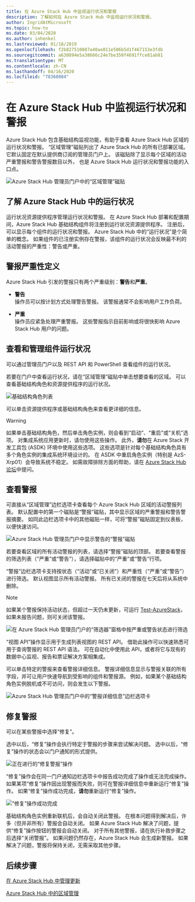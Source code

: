 ```yaml
---
title: 在 Azure Stack Hub 中监视运行状况和警报
description: 了解如何在 Azure Stack Hub 中监视运行状况和警报。
author: IngridAtMicrosoft
ms.topic: how-to
ms.date: 03/04/2020
ms.author: inhenkel
ms.lastreviewed: 01/18/2019
ms.openlocfilehash: f2b827510087a40ae011e506b5d1f467153e3fdb
ms.sourcegitcommit: a630894e5a38666c24e7be350f4691ffce81ab81
ms.translationtype: MT
ms.contentlocale: zh-CN
ms.lasthandoff: 04/16/2020
ms.locfileid: "78368084"
---
```

# <a name="monitor-health-and-alerts-in-azure-stack-hub"></a>在 Azure Stack Hub 中监视运行状况和警报

Azure Stack Hub 包含基础结构监视功能，有助于查看 Azure Stack Hub 区域的运行状况和警报。 “区域管理”磁贴列出了 Azure Stack Hub 的所有已部署区域。  它默认固定在默认提供商订阅的管理员门户上。 该磁贴除了显示每个区域的活动严重警报和警告警报数目以外， 也是 Azure Stack Hub 运行状况和警报功能的入口点。

![Azure Stack Hub 管理员门户中的“区域管理”磁贴](media/azure-stack-monitor-health/image1.png)

## <a name="understand-health-in-azure-stack-hub"></a>了解 Azure Stack Hub 中的运行状况

运行状况资源提供程序管理运行状况和警报。 在 Azure Stack Hub 部署和配置期间，Azure Stack Hub 基础结构组件将注册到运行状况资源提供程序。 注册后，可以显示每个组件的运行状况和警报。 Azure Stack Hub 中的“运行状况”是个简单的概念。 如果组件的已注册实例存在警报，该组件的运行状况会反映最不利的活动警报的严重性：警告或严重。

## <a name="alert-severity-definition"></a>警报严重性定义

Azure Stack Hub 引发的警报只有两个严重级别：**警告**和**严重**。

- **警告**  
  操作员可以按计划方式处理警告警报。 该警报通常不会影响用户工作负荷。

- **严重**  
  操作员应紧急处理严重警报。 这些警报指示目前影响或将很快影响 Azure Stack Hub 用户的问题。


## <a name="view-and-manage-component-health-state"></a>查看和管理组件运行状况

可以通过管理员门户以及 REST API 和 PowerShell 查看组件的运行状况。

若要在门户中查看运行状况，请在“区域管理”磁贴中单击想要查看的区域。  可以查看基础结构角色和资源提供程序的运行状况。

![基础结构角色列表](media/azure-stack-monitor-health/image2.png)

可以单击资源提供程序或基础结构角色来查看更详细的信息。

> [!WARNING]  
> 如果单击基础结构角色，然后单击角色实例，则会看到“启动”、“重启”或“关机”选项。    对集成系统应用更新时，请勿使用这些操作。 此外，**请勿**在 Azure Stack 开发工具包 (ASDK) 环境中使用这些选项。 这些选项是针对每个基础结构角色具有多个角色实例的集成系统环境设计的。 在 ASDK 中重启角色实例（特别是 AzS-Xrp01）会导致系统不稳定。 如需故障排除方面的帮助，请在 [Azure Stack Hub 论坛](https://aka.ms/azurestackforum)中提问。
>

## <a name="view-alerts"></a>查看警报

可直接从“区域管理”边栏选项卡查看每个 Azure Stack Hub 区域的活动警报列表。  默认配置中的第一个磁贴是“警报”磁贴，其中显示区域的严重警报和警告警报摘要。  如同此边栏选项卡中的其他磁贴一样，可将“警报”磁贴固定到仪表板，以便快速访问。

![Azure Stack Hub 管理员门户中显示警告的“警报”磁贴](media/azure-stack-monitor-health/image3.png)

 若要查看区域的所有活动警报的列表，请选择“警报”磁贴的顶部。  若要查看警报的筛选列表（“严重”或“警告”），请选择磁贴中的“严重”或“警告”行项。  

“警报”边栏选项卡支持按状态（“活动”或“已关闭”）和严重性（“严重”或“警告”）进行筛选。  默认视图显示所有活动警报。 所有已关闭的警报在七天后将从系统中删除。

>[!Note]
>如果某个警报保持活动状态，但超过一天仍未更新，可运行 [Test-AzureStack](azure-stack-diagnostic-test.md)，如果未报告问题，则可关闭该警报。

![在 Azure Stack Hub 管理员门户的“筛选器”窗格中按严重或警告状态进行筛选](media/azure-stack-monitor-health/alert-view.png)

“视图 API”操作显示用于生成列表视图的 REST API。  借助此操作可以快速熟悉可用于查询警报的 REST API 语法。 可在自动化中使用此 API，或者将它与现有的数据中心监视、报告和票证解决方案相集成。

可以单击特定的警报来查看警报详细信息。 警报详细信息显示与警报关联的所有字段，并可让用户快速导航到受影响的组件和警报源。 例如，如果某个基础结构角色实例脱机或不可访问，则会发生以下警报。  

![Azure Stack Hub 管理员门户中的“警报详细信息”边栏选项卡](media/azure-stack-monitor-health/alert-detail.png)

## <a name="repair-alerts"></a>修复警报

可以在某些警报中选择“修复”。 

选中以后，“修复”操作会执行特定于警报的步骤来尝试解决问题。  选中以后，“修复”操作的状态会以门户通知的形式提供。 

![正在进行的“修复警报”操作](media/azure-stack-monitor-health/repair-in-progress.png)

“修复”操作会在同一门户通知边栏选项卡中报告成功完成了操作或无法完成操作。   如果某项“修复”操作因出现警报而失败，则可在警报详细信息中重新运行“修复”操作。  如果“修复”操作成功完成，**请勿**重新运行“修复”操作。 

![“修复”操作成功完成](media/azure-stack-monitor-health/repair-completed.png)

基础结构角色实例重新联机后，会自动关闭此警报。 在根本问题得到解决后，许多（但并非所有）警报会自动关闭。 如果 Azure Stack Hub 解决了问题，提供“修复”操作按钮的警报会自动关闭。 对于所有其他警报，请在执行补救步骤之后选择“关闭警报”。  如果问题仍然存在，Azure Stack Hub 会生成新警报。 如果解决了问题，警报将保持关闭，无需采取其他步骤。

## <a name="next-steps"></a>后续步骤

[在 Azure Stack Hub 中管理更新](azure-stack-updates.md)

[Azure Stack Hub 中的区域管理](azure-stack-region-management.md)
